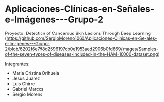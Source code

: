# Aplicaciones-Clínicas-en-Señales-e-Imágenes---Grupo-2
Proyecto: Detection of Cancerous Skin Lesions Through Deep Learning
(https://github.com/SergioMoreno1060/Aplicaciones-Clinicas-en-Se-ales-e-Im-genes---Grupo-2/blob/6202f6e798d2596197cb0e1953aed2906b0fd669/Images/Samples-of-the-seven-types-of-diseases-included-in-the-HAM-10000-dataset.png)

Integrantes:
- Maria Cristina Orihuela
- Jesus Juarez
- Luis Chirre
- Gabriel Marcos
- Sergio Moreno
